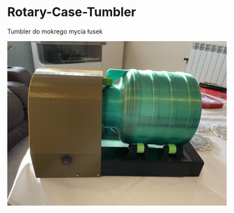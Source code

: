 # Rotary-Case-Tumbler
Tumbler do mokrego mycia łusek

![Image of Tumbler by Mario](https://github.com/mario73z/Rotary-Case-Tumbler/blob/main/INNE/20230219_141938449_iOSm.jpg)


